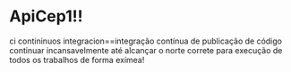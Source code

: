 # ApiCep1!!
ci contininuos integracion==integração contínua de publicação de código
continuar incansavelmente até alcançar o norte correte para execução de todos os trabalhos de forma exímea!